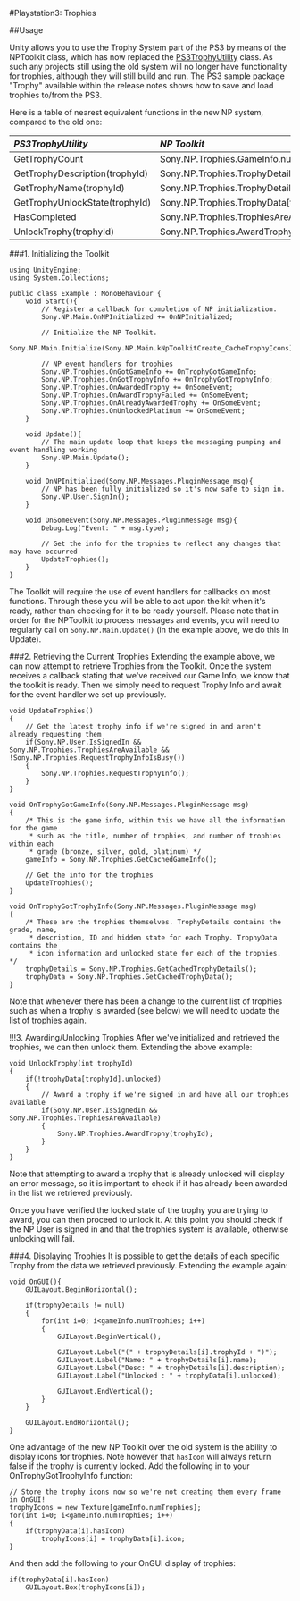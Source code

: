 #Playstation3: Trophies

##Usage

Unity allows you to use the Trophy System part of the PS3 by means of the NPToolkit class, which has now replaced the [PS3TrophyUtility](ScriptRef:PS3TrophyUtility.html) class. As such any projects still using the old system will no longer have functionality for trophies, although they will still build and run. The PS3 sample package "Trophy" available within the release notes shows how to save and load trophies to/from the PS3.

Here is a table of nearest equivalent functions in the new NP system, compared to the old one:

|**_PS3TrophyUtility_** |**_NP Toolkit_** |
|:---|:---|
|GetTrophyCount                  |Sony.NP.Trophies.GameInfo.numTrophies |
|GetTrophyDescription(trophyId)  |Sony.NP.Trophies.TrophyDetails[trophyId].description |
|GetTrophyName(trophyId)         |Sony.NP.Trophies.TrophyDetails[trophyId].name |
|GetTrophyUnlockState(trophyId)  |Sony.NP.Trophies.TrophyData[trophyId].unlocked |
|HasCompleted                    |Sony.NP.Trophies.TrophiesAreAvailable |
|UnlockTrophy(trophyId)          |Sony.NP.Trophies.AwardTrophy(trophyId) |

###1. Initializing the Toolkit

````
using UnityEngine;
using System.Collections;

public class Example : MonoBehaviour {
    void Start(){
        // Register a callback for completion of NP initialization.
        Sony.NP.Main.OnNPInitialized += OnNPInitialized;
        
        // Initialize the NP Toolkit.
        Sony.NP.Main.Initialize(Sony.NP.Main.kNpToolkitCreate_CacheTrophyIcons);
        
    	// NP event handlers for trophies
    	Sony.NP.Trophies.OnGotGameInfo += OnTrophyGotGameInfo;
    	Sony.NP.Trophies.OnGotTrophyInfo += OnTrophyGotTrophyInfo;
    	Sony.NP.Trophies.OnAwardedTrophy += OnSomeEvent;
    	Sony.NP.Trophies.OnAwardTrophyFailed += OnSomeEvent;
    	Sony.NP.Trophies.OnAlreadyAwardedTrophy += OnSomeEvent;
    	Sony.NP.Trophies.OnUnlockedPlatinum += OnSomeEvent;
    }
    
    void Update(){
        // The main update loop that keeps the messaging pumping and event handling working
        Sony.NP.Main.Update();
    }
    
    void OnNPInitialized(Sony.NP.Messages.PluginMessage msg){
    	// NP has been fully initialized so it's now safe to sign in.
    	Sony.NP.User.SignIn();
    }
    
    void OnSomeEvent(Sony.NP.Messages.PluginMessage msg){
		Debug.Log("Event: " + msg.type);

		// Get the info for the trophies to reflect any changes that may have occurred
		UpdateTrophies();
	}
}

````

The Toolkit will require the use of event handlers for callbacks on most functions. Through these you will be able to act upon the kit when it's ready, rather than checking for it to be ready yourself.  Please note that in order for the NPToolkit to process messages and events, you will need to regularly call on ``Sony.NP.Main.Update()`` (in the example above, we do this in Update).

###2. Retrieving the Current Trophies
Extending the example above, we can now attempt to retrieve Trophies from the Toolkit. Once the system receives a callback stating that we've received our Game Info, we know that the toolkit is ready. Then we simply need to request Trophy Info and await for the event handler we set up previously.

````
void UpdateTrophies()
{
	// Get the latest trophy info if we're signed in and aren't already requesting them
	if(Sony.NP.User.IsSignedIn && Sony.NP.Trophies.TrophiesAreAvailable && !Sony.NP.Trophies.RequestTrophyInfoIsBusy())
	{
		Sony.NP.Trophies.RequestTrophyInfo();
	}
}

void OnTrophyGotGameInfo(Sony.NP.Messages.PluginMessage msg)
{
	/* This is the game info, within this we have all the information for the game
	 * such as the title, number of trophies, and number of trophies within each
	 * grade (bronze, silver, gold, platinum) */
	gameInfo = Sony.NP.Trophies.GetCachedGameInfo();

	// Get the info for the trophies
	UpdateTrophies();
}

void OnTrophyGotTrophyInfo(Sony.NP.Messages.PluginMessage msg)
{
	/* These are the trophies themselves. TrophyDetails contains the grade, name,
	 * description, ID and hidden state for each Trophy. TrophyData contains the
	 * icon information and unlocked state for each of the trophies. */
	trophyDetails = Sony.NP.Trophies.GetCachedTrophyDetails();
	trophyData = Sony.NP.Trophies.GetCachedTrophyData();
}

````

Note that whenever there has been a change to the current list of trophies such as when a trophy is awarded (see below) we will need to update the list of trophies again.

!!!3. Awarding/Unlocking Trophies
After we've initialized and retrieved the trophies, we can then unlock them. Extending the above example:

````
void UnlockTrophy(int trophyId)
{
	if(!trophyData[trophyId].unlocked)
	{
		// Award a trophy if we're signed in and have all our trophies available
		if(Sony.NP.User.IsSignedIn && Sony.NP.Trophies.TrophiesAreAvailable)
		{
			Sony.NP.Trophies.AwardTrophy(trophyId);
		}
	}
}

````

Note that attempting to award a trophy that is already unlocked will display an error message, so it is important to check if it has already been awarded in the list we retrieved previously.

Once you have verified the locked state of the trophy you are trying to award, you can then proceed to unlock it. At this point you should check if the NP User is signed in and that the trophies system is available, otherwise unlocking will fail.

###4. Displaying Trophies
It is possible to get the details of each specific Trophy from the data we retrieved previously. Extending the example again:

````
void OnGUI(){
	GUILayout.BeginHorizontal();
    
	if(trophyDetails != null)
	{
		for(int i=0; i<gameInfo.numTrophies; i++)
		{
			GUILayout.BeginVertical();
            
			GUILayout.Label("(" + trophyDetails[i].trophyId + ")");
			GUILayout.Label("Name: " + trophyDetails[i].name);
			GUILayout.Label("Desc: " + trophyDetails[i].description);
			GUILayout.Label("Unlocked : " + trophyData[i].unlocked);
            
			GUILayout.EndVertical();
		}
	}
    
	GUILayout.EndHorizontal();
}

````

One advantage of the new NP Toolkit over the old system is the ability to display icons for trophies. Note however that `hasIcon` will always return false if the trophy is currently locked. Add the following in to your OnTrophyGotTrophyInfo function:

````
// Store the trophy icons now so we're not creating them every frame in OnGUI!
trophyIcons = new Texture[gameInfo.numTrophies];
for(int i=0; i<gameInfo.numTrophies; i++)
{
	if(trophyData[i].hasIcon)
		trophyIcons[i] = trophyData[i].icon;
}
````

And then add the following to your OnGUI display of trophies:

````
if(trophyData[i].hasIcon)
	GUILayout.Box(trophyIcons[i]);
````



